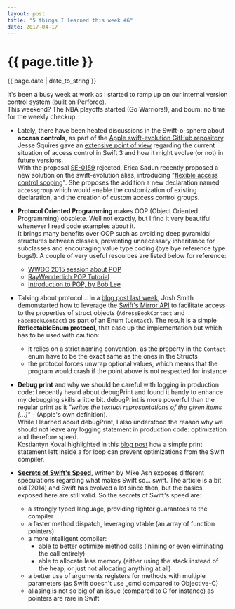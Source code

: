 ```yaml
---
layout: post
title: "5 things I learned this week #6"
date: 2017-04-17
---
```

<h1>{{ page.title }}</h1>
<p class="meta">{{ page.date | date_to_string }}</p>

It's been a busy week at work as I started to ramp up on our internal version control system (built on Perforce).  
This weekend? The NBA playoffs started (Go Warriors!), and boum: no time for the weekly checkup.  

- Lately, there have been heated discussions in the Swift-o-sphere about **access controls**, as part of the [Apple swift-evolution GitHub repository][1].
Jesse Squires gave an [extensive point of view][2] regarding the current situation of access control in Swift 3 and how it might evolve (or not) in future versions.  
With the proposal [SE-0159][3] rejected, Erica Sadun recently proposed a new solution on the swift-evolution alias, introducing "[flexible access control scoping][4]". She proposes the addition a new declaration named `accessgroup` which would enable the customization of existing declaration, and the creation of custom access control groups.

- **Protocol Oriented Programming** makes OOP (Object Oriented Programming) obsolete. Well not exactly, but I find it very beautiful whenever I read code examples about it.  
It brings many benefits over OOP such as avoiding deep pyramidal structures between classes, preventing unnecessary inheritance for subclasses and encouraging value type coding (bye bye reference type bugs!). A couple of very useful resources are listed below for reference:
	- [WWDC 2015 session about POP][5]
	- [RayWenderlich POP Tutorial][6]
	- [Introduction to POP, by Bob Lee][7]
- Talking about protocol... In a [blog post last week][8], Josh Smith demonstarted how to leverage the [Swift's Mirror API][9] to facilitate access to the properties of struct objects (`AdressBookContact` and `FaceBookContact`) as part of an Enum (`Contact`). The result is a simple **ReflectableEnum protocol**, that ease up the implementation but which has to be used with caution:
	- it relies on a strict naming convention, as the property in the `Contact` enum have to be the exact same as the ones in the Structs
	- the protocol forces unwrap optional values, which means that the program would crash if the point above is not respected for instance
- **Debug print** and why we should be careful with logging in production code: I recently heard about debugPrint and found it handy to enhance my debugging skills a little bit. debugPrint is more powerful than the regular print as it _"writes the textual representations of the given items [...]"_ - (Apple's own definition).  
While I learned about debugPrint, I also understood the reason why we should not leave any logging statement in production code: optimization and therefore speed.  
Kostiantyn Koval highlighted in this [blog post][10] how a simple print statement left inside a for loop can prevent optimizations from the Swift compiler.
- **[Secrets of Swift's Speed][11]**, written by Mike Ash exposes different speculations regarding what makes Swift so... swift. The article is a bit old (2014) and Swift has evolved a lot since then, but the basics exposed here are still valid. So the secrets of Swift's speed are:
	- a strongly typed language, providing tighter guarantees to the compiler 
	- a faster method dispatch, leveraging vtable (an array of function pointers)
	- a more intelligent compiler:
		- able to better optimize method calls (inlining or even eliminating the call entirely)
		- able to allocate less memory (either using the stack instead of the heap, or just not allocating anything at all)
	- a better use of arguments registers for methods with multiple parameters (as Swift doesn't use _cmd compared to Objective-C)
	- aliasing is not so big of an issue (compared to C for instance) as pointers are rare in Swift


[1]: https://github.com/apple/swift-evolution
[2]: http://www.jessesquires.com/thoughts-on-swift-access-control/
[3]: https://github.com/apple/swift-evolution/blob/master/proposals/0159-fix-private-access-levels.md
[4]: https://github.com/apple/swift-evolution/pull/681/files#diff-0
[5]: https://developer.apple.com/videos/play/wwdc2015/408/
[6]: https://www.raywenderlich.com/148448/introducing-protocol-oriented-programming
[7]: https://blog.bobthedeveloper.io/introduction-to-protocol-oriented-programming-in-swift-b358fe4974f
[8]: https://ijoshsmith.com/2017/04/08/reflectable-enums-in-swift-3/
[9]: https://developer.apple.com/reference/swift/mirror
[10]: https://medium.com/ios-os-x-development/swift-log-devil-or-why-println-is-dangerous-46390453353d
[11]: https://mikeash.com/pyblog/friday-qa-2014-07-04-secrets-of-swifts-speed.html